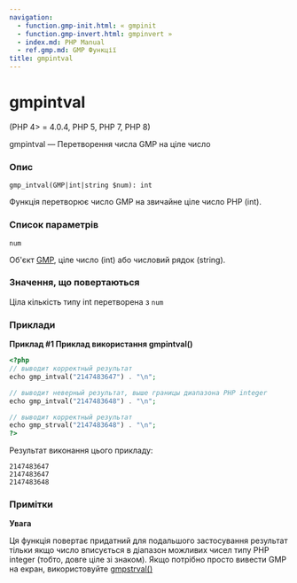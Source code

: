 ```yaml
---
navigation:
  - function.gmp-init.html: « gmpinit
  - function.gmp-invert.html: gmpinvert »
  - index.md: PHP Manual
  - ref.gmp.md: GMP Функції
title: gmpintval
---
```

# gmpintval

(PHP 4> = 4.0.4, PHP 5, PHP 7, PHP 8)

gmpintval — Перетворення числа GMP на ціле число

### Опис

```methodsynopsis
gmp_intval(GMP|int|string $num): int
```

Функція перетворює число GMP на звичайне ціле число PHP (int).

### Список параметрів

`num`

Об'єкт [GMP](class.gmp.md), ціле число (int) або числовий рядок (string).

### Значення, що повертаються

Ціла кількість типу int перетворена з `num`

### Приклади

**Приклад #1 Приклад використання **gmpintval()****

```php
<?php
// выводит корректный результат
echo gmp_intval("2147483647") . "\n";

// выводит неверный результат, выше границы диапазона PHP integer
echo gmp_intval("2147483648") . "\n";

// выводит корректный результат
echo gmp_strval("2147483648") . "\n";
?>
```

Результат виконання цього прикладу:

```
2147483647
2147483647
2147483648
```

### Примітки

**Увага**

Ця функція повертає придатний для подальшого застосування результат тільки якщо число вписується в діапазон можливих чисел типу PHP integer (тобто, довге ціле зі знаком). Якщо потрібно просто вивести GMP на екран, використовуйте [gmpstrval()](function.gmp-strval.html)
